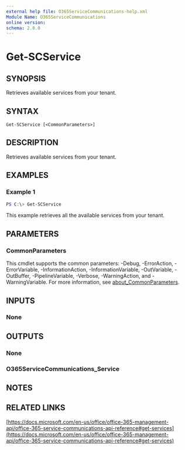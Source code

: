 ```yaml
---
external help file: O365ServiceCommunications-help.xml
Module Name: O365ServiceCommunications
online version:
schema: 2.0.0
---
```


# Get-SCService

## SYNOPSIS
Retrieves available services from your tenant.

## SYNTAX

```
Get-SCService [<CommonParameters>]
```

## DESCRIPTION
Retrieves available services from your tenant.

## EXAMPLES

### Example 1
```powershell
PS C:\> Get-SCService
```

This example retrieves all the available services from your tenant.

## PARAMETERS

### CommonParameters
This cmdlet supports the common parameters: -Debug, -ErrorAction, -ErrorVariable, -InformationAction, -InformationVariable, -OutVariable, -OutBuffer, -PipelineVariable, -Verbose, -WarningAction, and -WarningVariable. For more information, see [about_CommonParameters](http://go.microsoft.com/fwlink/?LinkID=113216).

## INPUTS

### None

## OUTPUTS

### None

### O365ServiceCommunications_Service

## NOTES

## RELATED LINKS
[https://docs.microsoft.com/en-us/office/office-365-management-api/office-365-service-communications-api-reference#get-services](https://docs.microsoft.com/en-us/office/office-365-management-api/office-365-service-communications-api-reference#get-services)
